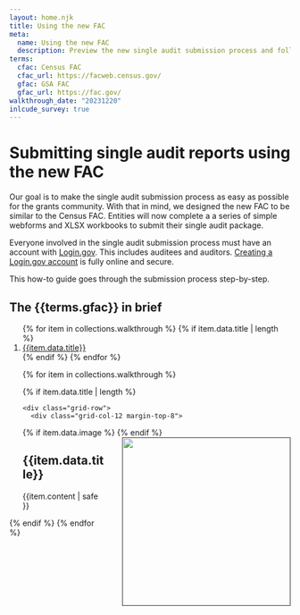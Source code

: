 ```yaml
---
layout: home.njk
title: Using the new FAC
meta:
  name: Using the new FAC
  description: Preview the new single audit submission process and follow step-by-step instructions for completion.
terms:
  cfac: Census FAC
  cfac_url: https://facweb.census.gov/
  gfac: GSA FAC
  gfac_url: https://fac.gov/
walkthrough_date: "20231220"
inlcude_survey: true
---
```

<div class="usa-in-page-nav-container">
  <aside
    class="usa-in-page-nav"
    data-title-text="On this page"
    data-title-heading-level="h4"
    data-scroll-offset="0"
    data-root-margin="0px 0px 0px 0px"
    data-threshold="1"
  ></aside>
  <main id="main-content" class="main-content usa-prose">

# Submitting single audit reports using the new FAC

Our goal is to make the single audit submission process as easy as possible for the grants community. With that in mind, we designed the new FAC to be similar to the Census FAC. Entities will now complete a a series of simple webforms and XLSX workbooks to submit their single audit package.

Everyone involved in the single audit submission process must have an account with [Login.gov](https://login.gov/). This includes auditees and auditors. [Creating a Login.gov account](https://login.gov/create-an-account/) is fully online and secure.

This how-to guide goes through the submission process step-by-step.


## The {{terms.gfac}} in brief 

<ol>
{% for item in collections.walkthrough %}
  {% if item.data.title | length %}
  <li>
    <a href="#{{item.data.title | slugify }}">{{item.data.title}}</a>
  </li>
  {% endif %}
{% endfor %}

<div class="grid-container">

{% for item in collections.walkthrough %}

  {% if item.data.title | length %}

    <div class="grid-row">
      <div class="grid-col-12 margin-top-8">

  {% if item.data.image %}
      <img src="{{config.baseUrl}}assets/img/walkthrough/{{walkthrough_date}}/{{item.data.image}}" width=300 style="margin-left: 2em; margin-bottom: 2em; float: right; border: 1px solid #555;"/>
  {% endif %}
        <h2 id="{{ item.data.title | slugify }}">{{item.data.title}}</h2>

  {{item.content | safe }}
  
  </div>
</div>
  {% endif %}
{% endfor %}
</div>
 </main>
</div>

<script src="https://touchpoints.app.cloud.gov/touchpoints/ba4ae239.js" async></script>
